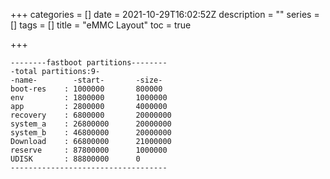+++
categories = []
date = 2021-10-29T16:02:52Z
description = ""
series = []
tags = []
title = "eMMC Layout"
toc = true

+++
```
--------fastboot partitions--------
-total partitions:9-
-name-        -start-       -size-      
boot-res    : 1000000       800000      
env         : 1800000       1000000     
app         : 2800000       4000000     
recovery    : 6800000       20000000    
system_a    : 26800000      20000000    
system_b    : 46800000      20000000    
Download    : 66800000      21000000    
reserve     : 87800000      1000000     
UDISK       : 88800000      0           
-----------------------------------
```